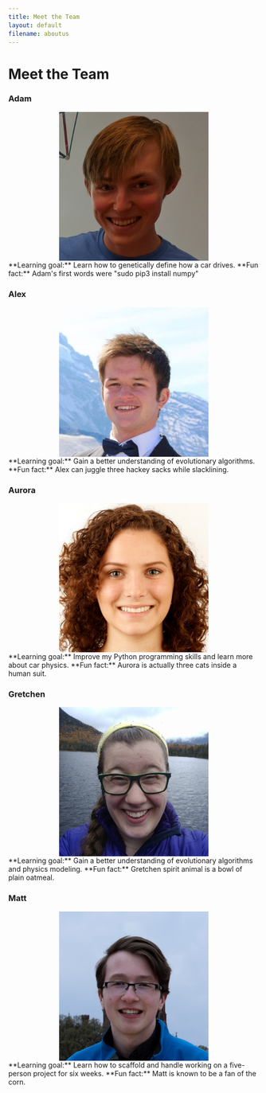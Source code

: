 ```yaml
---
title: Meet the Team
layout: default
filename: aboutus
---
```


# Meet the Team

### Adam
<img src="assets/anovotny.jpg" style="width:300px;  display:block; margin:auto;">
**Learning goal:** Learn how to genetically define how a car drives.  
**Fun fact:** Adam's first words were "sudo pip3 install numpy"

### Alex
<img src="assets/achapman.jpg" style="width:300px;  display:block; margin:auto;">
**Learning goal:** Gain a better understanding of evolutionary algorithms.  
**Fun fact:** Alex can juggle three hackey sacks while slacklining.

### Aurora
<img src="assets/abunten.jpg" style="width:300px; display:block; margin:auto;">
**Learning goal:** Improve my Python programming skills and learn more about car physics.  
**Fun fact:** Aurora is actually three cats inside a human suit.

### Gretchen
<img src="assets/grice.jpg" style="width:300px; display:block; margin:auto;">
**Learning goal:** Gain a better understanding of evolutionary algorithms and physics modeling.  
**Fun fact:** Gretchen spirit animal is a bowl of plain oatmeal.

### Matt
<img src="assets/mbrucker.jpg" style="width:300px; display:block; margin:auto;">
**Learning goal:** Learn how to scaffold and handle working on a five-person project for six weeks.  
**Fun fact:** Matt is known to be a fan of the corn.
